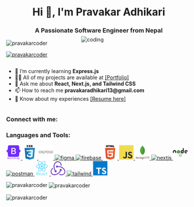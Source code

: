 <!-- Header Section -->
<h1 align="center">Hi 👋, I'm Pravakar Adhikari</h1>
<h3 align="center">A Passionate Software Engineer from Nepal</h3>

<!-- Animated GIF -->
<img align="right" alt="coding" width="300" src="https://media2.giphy.com/media/qgQUggAC3Pfv687qPC/giphy.gif">

<!-- Profile Views -->
<p align="left">
  <img src="https://komarev.com/ghpvc/?username=pravakarcoder&label=Profile%20views&color=0e75b6&style=flat" alt="pravakarcoder" />
</p>

<!-- Trophies -->
<p align="left">
  <a href="https://github.com/ryo-ma/github-profile-trophy">
    <img src="https://github-profile-trophy.vercel.app/?username=pravakarcoder" alt="pravakarcoder" />
  </a>
</p>

<!-- About Me Section -->
<div style="display: flex; flex-direction: column; align-items: flex-start;">
  <ul>
    <li>🌱 I’m currently learning <strong>Express.js</strong></li>
    <li>👨‍💻 All of my projects are available at <a href="https://pravakarportfolio.vercel.app/" target="_blank">[Portfolio]</a></li>
    <li>💬 Ask me about <strong>React, Next.js, and Tailwind CSS</strong></li>
    <li>📫 How to reach me <strong>pravakaradhikari13@gmail.com</strong></li>
    <li>📄 Know about my experiences <a href="Resume here" target="_blank">[Resume here]</a></li>
  </ul>
</div>

<!-- Connect with Me -->
<h3 align="left">Connect with me:</h3>
<p align="left">
  <!-- Add your social media links here -->
</p>

<!-- Languages and Tools -->
<h3 align="left">Languages and Tools:</h3>
<p align="left">
  <a href="https://getbootstrap.com" target="_blank" rel="noreferrer">
    <img src="https://raw.githubusercontent.com/devicons/devicon/master/icons/bootstrap/bootstrap-plain-wordmark.svg" alt="bootstrap" width="40" height="40"/>
  </a>
  <a href="https://www.w3schools.com/css/" target="_blank" rel="noreferrer">
    <img src="https://raw.githubusercontent.com/devicons/devicon/master/icons/css3/css3-original-wordmark.svg" alt="css3" width="40" height="40"/>
  </a>
  <a href="https://expressjs.com" target="_blank" rel="noreferrer">
    <img src="https://raw.githubusercontent.com/devicons/devicon/master/icons/express/express-original-wordmark.svg" alt="express" width="40" height="40"/>
  </a>
  <a href="https://www.figma.com/" target="_blank" rel="noreferrer">
    <img src="https://www.vectorlogo.zone/logos/figma/figma-icon.svg" alt="figma" width="40" height="40"/>
  </a>
  <a href="https://firebase.google.com/" target="_blank" rel="noreferrer">
    <img src="https://www.vectorlogo.zone/logos/firebase/firebase-icon.svg" alt="firebase" width="40" height="40"/>
  </a>
  <a href="https://www.w3.org/html/" target="_blank" rel="noreferrer">
    <img src="https://raw.githubusercontent.com/devicons/devicon/master/icons/html5/html5-original-wordmark.svg" alt="html5" width="40" height="40"/>
  </a>
  <a href="https://developer.mozilla.org/en-US/docs/Web/JavaScript" target="_blank" rel="noreferrer">
    <img src="https://raw.githubusercontent.com/devicons/devicon/master/icons/javascript/javascript-original.svg" alt="javascript" width="40" height="40"/>
  </a>
  <a href="https://www.mongodb.com/" target="_blank" rel="noreferrer">
    <img src="https://raw.githubusercontent.com/devicons/devicon/master/icons/mongodb/mongodb-original-wordmark.svg" alt="mongodb" width="40" height="40"/>
  </a>
  <a href="https://nextjs.org/" target="_blank" rel="noreferrer">
    <img src="https://cdn.worldvectorlogo.com/logos/nextjs-2.svg" alt="nextjs" width="40" height="40"/>
  </a>
  <a href="https://nodejs.org" target="_blank" rel="noreferrer">
    <img src="https://raw.githubusercontent.com/devicons/devicon/master/icons/nodejs/nodejs-original-wordmark.svg" alt="nodejs" width="40" height="40"/>
  </a>
  <a href="https://postman.com" target="_blank" rel="noreferrer">
    <img src="https://www.vectorlogo.zone/logos/getpostman/getpostman-icon.svg" alt="postman" width="40" height="40"/>
  </a>
  <a href="https://reactjs.org/" target="_blank" rel="noreferrer">
    <img src="https://raw.githubusercontent.com/devicons/devicon/master/icons/react/react-original-wordmark.svg" alt="react" width="40" height="40"/>
  </a>
  <a href="https://redux.js.org" target="_blank" rel="noreferrer">
    <img src="https://raw.githubusercontent.com/devicons/devicon/master/icons/redux/redux-original.svg" alt="redux" width="40" height="40"/>
  </a>
  <a href="https://tailwindcss.com/" target="_blank" rel="noreferrer">
    <img src="https://www.vectorlogo.zone/logos/tailwindcss/tailwindcss-icon.svg" alt="tailwind" width="40" height="40"/>
  </a>
  <a href="https://www.typescriptlang.org/" target="_blank" rel="noreferrer">
    <img src="https://raw.githubusercontent.com/devicons/devicon/master/icons/typescript/typescript-original.svg" alt="typescript" width="40" height="40"/>
  </a>
</p>

<!-- GitHub Stats -->
<p>
  <img align="left" src="https://github-readme-stats.vercel.app/api/top-langs?username=pravakarcoder&show_icons=true&locale=en&layout=compact" alt="pravakarcoder" />
</p>
<p>
  &nbsp;<img align="center" src="https://github-readme-stats.vercel.app/api?username=pravakarcoder&show_icons=true&locale=en" alt="pravakarcoder" />
</p>
<p>
  <img align="center" src="https://github-readme-streak-stats.herokuapp.com/?user=pravakarcoder&" alt="pravakarcoder" />
</p>

<!-- Animated CSS Styles -->
<style>
  @keyframes float {
    0% { transform: translatey(0px); }
    50% { transform: translatey(-10px); }
    100% { transform: translatey(0px); }
  }

  img[alt="coding"] {
    animation: float 3s ease-in-out infinite;
  }

  h1, h3 {
    animation: fadeIn 2s;
  }

  @keyframes fadeIn {
    from { opacity: 0; }
    to { opacity: 1; }
  }
</style>
